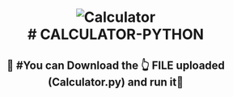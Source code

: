 <h1 align="center">
  <img src="https://cdn-icons-png.flaticon.com/128/891/891175.png" alt="Calculator"><br>
  # CALCULATOR-PYTHON<br>
 </h1>
 <h2 align="center">
 🚀 #You can Download the 👆 FILE uploaded  (Calculator.py) and run it🚀
 </h2>
